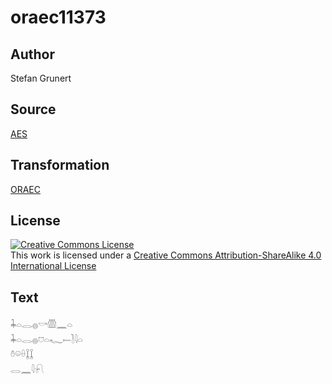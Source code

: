 # oraec11373

## Author

Stefan Grunert

## Source

[AES](https://github.com/simondschweitzer/aes)

## Transformation

[ORAEC](https://oraec.github.io/)

## License

<a rel="license" href="http://creativecommons.org/licenses/by-sa/4.0/"><img alt="Creative Commons License" style="border-width:0" src="https://i.creativecommons.org/l/by-sa/4.0/88x31.png" /></a><br />This work is licensed under a <a rel="license" href="http://creativecommons.org/licenses/by-sa/4.0/">Creative Commons Attribution-ShareAlike 4.0 International License</a>

## Text

𓇓𓏏𓂋𓐍𓎡𓏃𓈖𓏏<br>
𓇓𓏏𓂋𓐍𓈞𓏏𓆑𓍿𓍘𓇋𓏏<br>
𓏊𓏖𓏐𓆼𓆼<br>
𓂋𓈖𓇋𓍯<br>
